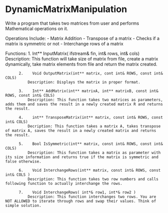 # DynamicMatrixManipulation

Write a program that takes two matrices from user and performs Mathematical operations on it.

Operations Include:
                  -	Matrix Addition
                  -	Transpose of a matrix
                  -	Checks if a matrix is symmetric or not
                  -	Interchange rows of a matrix

Functions:
          1.	Int** InputMatrix( ifstream& fin, int& rows, int& cols)
              Description: This function will take size of matrix from file, create a matrix dynamically, take matrix elements from file and return the matrix created.

          2.	Void OutputMatrix(int** matrix, cont int& ROWS, const int& COLS)
              Description: Displays the matrix in proper format. 

          3.	Int** AddMatrix(int** matrixA, int** matrixB, const int& ROWS, const int& COLS)
              Description: This function takes two matrices as parameters, adds them and saves the result in a newly created matrix R and returns the result. 

          4.	int** TransposeMatrix(int** matrix, const int& ROWS, const int& COLS)
              Decription: This function takes a matrix A, takes transpose of matrix A, saves the result in a newly created matrix and returns the result. 

          5.	Bool IsSymmetric(int** matrix, const int& ROWS, const int& COLS)
              Description: This function takes a matrix as parameter with its size information and returns true if the matrix is symmetric and false otherwise.

          6.	Void InterchangeRows(int** matrix, const int& ROWS, const int& COLS )
              Description: This function takes two row numbers and calls following function to actually interchange the rows. 

          7.	Void InterchangeRows( int*& row1, int*& row2 )
              Description: This function interchanges two rows. You are NOT ALLOWED to iterate through rows and swap their values. Think of simple solution. 

